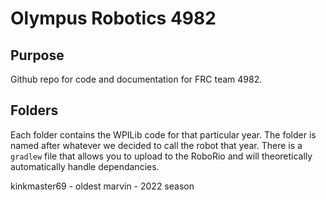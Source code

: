 # Olympus Robotics 4982
## Purpose
Github repo for code and documentation for FRC team 4982.

## Folders

 Each folder contains the WPILib code for that particular year. The folder is named after whatever we decided to call the robot that year. There is a `gradlew` file that allows you to upload to the RoboRio and will theoretically automatically handle dependancies.
 
 kinkmaster69 - oldest
 marvin - 2022 season
